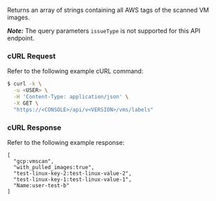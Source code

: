 Returns an array of strings containing all AWS tags of the scanned VM images.

_**Note:**_ The query parameters `issueType` is not supported for this API endpoint.

### cURL Request

Refer to the following example cURL command:

```bash
$ curl -k \
  -u <USER> \
  -H 'Content-Type: application/json' \
  -X GET \
  "https://<CONSOLE>/api/v<VERSION>/vms/labels"
```
### cURL Response

Refer to the following example response:

```
[
  "gcp:vmscan",
  "with_pulled_images:true",
  "test-linux-key-2:test-linux-value-2",
  "test-linux-key-1:test-linux-value-1",
  "Name:user-test-b"
]

```